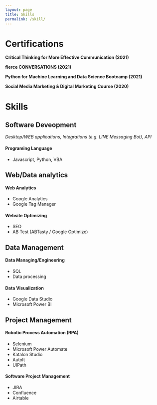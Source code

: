 ```yaml
---
layout: page
title: Skills
permalink: /skill/
---
```


# Certifications

**Critical Thinking for More Effective Communication (2021)**

**fierce CONVERSATIONS (2021)**

**Python for Machine Learning and Data Science Bootcamp (2021)**

**Social Media Marketing & Digital Marketing Course (2020)**

# Skills

## Software Deveopment
*Desktop/WEB applications, Integrations (e.g. LINE Messaging Bot), API*
#### Programing Language
- Javascript, Python, VBA

## Web/Data analytics
#### Web Analytics
- Google Analytics
- Google Tag Manager
#### Website Optimizing
- SEO
- AB Test (ABTasty / Google Optimize)

## Data Management
#### Data Managing/Engineering
- SQL
- Data processing
#### Data Visualization
- Google Data Studio
- Microsoft Power BI

## Project Management
#### Robotic Process Automation (RPA)
- Selenium
- Microsoft Power Automate
- Katalon Studio
- AutoIt
- UIPath
#### Software Project Management
- JIRA
- Confluence
- Airtable


